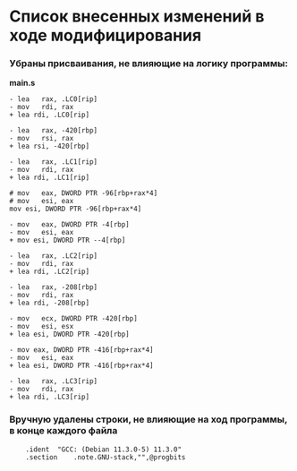 # Список внесенных изменений в ходе модифицирования

### Убраны присваивания, не влияющие на логику программы:

**main.s**
``` assembly
- lea	rax, .LC0[rip]
- mov	rdi, rax
+ lea rdi, .LC0[rip]
```

``` assembly
- lea	rax, -420[rbp]
- mov	rsi, rax
+ lea rsi, -420[rbp]
```

``` assembly
- lea	rax, .LC1[rip]
- mov	rdi, rax
+ lea rdi, .LC1[rip]
```

``` assembly
# mov	eax, DWORD PTR -96[rbp+rax*4]
# mov	esi, eax
mov esi, DWORD PTR -96[rbp+rax*4]
```

``` assembly
- mov	eax, DWORD PTR -4[rbp]
- mov	esi, eax
+ mov esi, DWORD PTR --4[rbp]
```

``` assembly
- lea	rax, .LC2[rip]
- mov	rdi, rax
+ lea rdi, .LC2[rip]
```

``` assembly
- lea	rax, -208[rbp]
- mov	rdi, rax
+ lea rdi, -208[rbp]
```

``` assembly
- mov	ecx, DWORD PTR -420[rbp]
- mov	esi, esx
+ lea esi, DWORD PTR -420[rbp]
```

``` assembly
- mov eax, DWORD PTR -416[rbp+rax*4]
- mov	esi, eax
+ lea esi, DWORD PTR -416[rbp+rax*4]
```

``` assembly
- lea	rax, .LC3[rip]
- mov	rdi, rax
+ lea rdi, .LC3[rip]
```


### Вручную удалены строки, не влияющие на ход программы, в конце каждого файла
``` assembly
	.ident	"GCC: (Debian 11.3.0-5) 11.3.0"
	.section	.note.GNU-stack,"",@progbits
```
